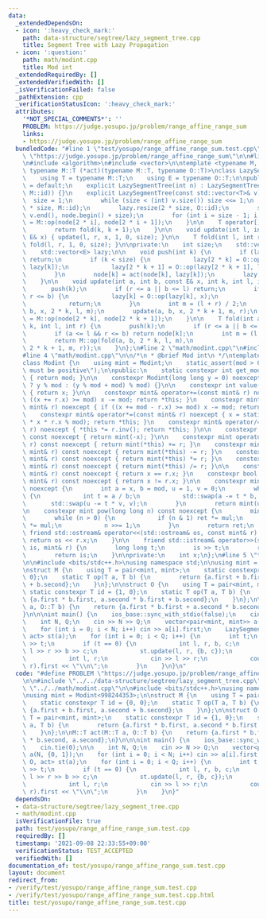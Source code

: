 ```yaml
---
data:
  _extendedDependsOn:
  - icon: ':heavy_check_mark:'
    path: data-structure/segtree/lazy_segment_tree.cpp
    title: Segment Tree with Lazy Propagation
  - icon: ':question:'
    path: math/modint.cpp
    title: Mod int
  _extendedRequiredBy: []
  _extendedVerifiedWith: []
  _isVerificationFailed: false
  _pathExtension: cpp
  _verificationStatusIcon: ':heavy_check_mark:'
  attributes:
    '*NOT_SPECIAL_COMMENTS*': ''
    PROBLEM: https://judge.yosupo.jp/problem/range_affine_range_sum
    links:
    - https://judge.yosupo.jp/problem/range_affine_range_sum
  bundledCode: "#line 1 \"test/yosupo/range_affine_range_sum.test.cpp\"\n#define PROBLEM\
    \ \"https://judge.yosupo.jp/problem/range_affine_range_sum\"\n\n#line 2 \"data-structure/segtree/lazy_segment_tree.cpp\"\
    \n#include <algorithm>\n#include <vector>\n\ntemplate <typename M, typename O,\
    \ typename M::T (*act)(typename M::T, typename O::T)>\nclass LazySegmentTree {\n\
    \    using T = typename M::T;\n    using E = typename O::T;\n\npublic:\n    LazySegmentTree()\
    \ = default;\n    explicit LazySegmentTree(int n) : LazySegmentTree(std::vector<T>(n,\
    \ M::id)) {}\n    explicit LazySegmentTree(const std::vector<T>& v) {\n      \
    \  size = 1;\n        while (size < (int) v.size()) size <<= 1;\n        node.resize(2\
    \ * size, M::id);\n        lazy.resize(2 * size, O::id);\n        std::copy(v.begin(),\
    \ v.end(), node.begin() + size);\n        for (int i = size - 1; i > 0; --i) node[i]\
    \ = M::op(node[2 * i], node[2 * i + 1]);\n    }\n\n    T operator[](int k) {\n\
    \        return fold(k, k + 1);\n    }\n\n    void update(int l, int r, const\
    \ E& x) { update(l, r, x, 1, 0, size); }\n\n    T fold(int l, int r) { return\
    \ fold(l, r, 1, 0, size); }\n\nprivate:\n    int size;\n    std::vector<T> node;\n\
    \    std::vector<E> lazy;\n\n    void push(int k) {\n        if (lazy[k] == O::id)\
    \ return;\n        if (k < size) {\n            lazy[2 * k] = O::op(lazy[2 * k],\
    \ lazy[k]);\n            lazy[2 * k + 1] = O::op(lazy[2 * k + 1], lazy[k]);\n\
    \        }\n        node[k] = act(node[k], lazy[k]);\n        lazy[k] = O::id;\n\
    \    }\n\n    void update(int a, int b, const E& x, int k, int l, int r) {\n \
    \       push(k);\n        if (r <= a || b <= l) return;\n        if (a <= l &&\
    \ r <= b) {\n            lazy[k] = O::op(lazy[k], x);\n            push(k);\n\
    \            return;\n        }\n        int m = (l + r) / 2;\n        update(a,\
    \ b, x, 2 * k, l, m);\n        update(a, b, x, 2 * k + 1, m, r);\n        node[k]\
    \ = M::op(node[2 * k], node[2 * k + 1]);\n    }\n\n    T fold(int a, int b, int\
    \ k, int l, int r) {\n        push(k);\n        if (r <= a || b <= l) return M::id;\n\
    \        if (a <= l && r <= b) return node[k];\n        int m = (l + r) / 2;\n\
    \        return M::op(fold(a, b, 2 * k, l, m),\n                     fold(a, b,\
    \ 2 * k + 1, m, r));\n    }\n};\n#line 2 \"math/modint.cpp\"\n#include <iostream>\n\
    #line 4 \"math/modint.cpp\"\n\n/*\n * @brief Mod int\n */\ntemplate <int mod>\n\
    class Modint {\n    using mint = Modint;\n    static_assert(mod > 0, \"Modulus\
    \ must be positive\");\n\npublic:\n    static constexpr int get_mod() noexcept\
    \ { return mod; }\n\n    constexpr Modint(long long y = 0) noexcept : x(y >= 0\
    \ ? y % mod : (y % mod + mod) % mod) {}\n\n    constexpr int value() const noexcept\
    \ { return x; }\n\n    constexpr mint& operator+=(const mint& r) noexcept { if\
    \ ((x += r.x) >= mod) x -= mod; return *this; }\n    constexpr mint& operator-=(const\
    \ mint& r) noexcept { if ((x += mod - r.x) >= mod) x -= mod; return *this; }\n\
    \    constexpr mint& operator*=(const mint& r) noexcept { x = static_cast<int>(1LL\
    \ * x * r.x % mod); return *this; }\n    constexpr mint& operator/=(const mint&\
    \ r) noexcept { *this *= r.inv(); return *this; }\n\n    constexpr mint operator-()\
    \ const noexcept { return mint(-x); }\n\n    constexpr mint operator+(const mint&\
    \ r) const noexcept { return mint(*this) += r; }\n    constexpr mint operator-(const\
    \ mint& r) const noexcept { return mint(*this) -= r; }\n    constexpr mint operator*(const\
    \ mint& r) const noexcept { return mint(*this) *= r; }\n    constexpr mint operator/(const\
    \ mint& r) const noexcept { return mint(*this) /= r; }\n\n    constexpr bool operator==(const\
    \ mint& r) const noexcept { return x == r.x; }\n    constexpr bool operator!=(const\
    \ mint& r) const noexcept { return x != r.x; }\n\n    constexpr mint inv() const\
    \ noexcept {\n        int a = x, b = mod, u = 1, v = 0;\n        while (b > 0)\
    \ {\n            int t = a / b;\n            std::swap(a -= t * b, b);\n     \
    \       std::swap(u -= t * v, v);\n        }\n        return mint(u);\n    }\n\
    \n    constexpr mint pow(long long n) const noexcept {\n        mint ret(1), mul(x);\n\
    \        while (n > 0) {\n            if (n & 1) ret *= mul;\n            mul\
    \ *= mul;\n            n >>= 1;\n        }\n        return ret;\n    }\n\n   \
    \ friend std::ostream& operator<<(std::ostream& os, const mint& r) {\n       \
    \ return os << r.x;\n    }\n\n    friend std::istream& operator>>(std::istream&\
    \ is, mint& r) {\n        long long t;\n        is >> t;\n        r = mint(t);\n\
    \        return is;\n    }\n\nprivate:\n    int x;\n};\n#line 5 \"test/yosupo/range_affine_range_sum.test.cpp\"\
    \n\n#include <bits/stdc++.h>\nusing namespace std;\n\nusing mint = Modint<998244353>;\n\
    \nstruct M {\n    using T = pair<mint, mint>;\n    static constexpr T id = {0,\
    \ 0};\n    static T op(T a, T b) {\n        return {a.first + b.first, a.second\
    \ + b.second};\n    }\n};\n\nstruct O {\n    using T = pair<mint, mint>;\n   \
    \ static constexpr T id = {1, 0};\n    static T op(T a, T b) {\n        return\
    \ {a.first * b.first, a.second * b.first + b.second};\n    }\n};\n\nM::T act(M::T\
    \ a, O::T b) {\n    return {a.first * b.first + a.second * b.second, a.second};\n\
    }\n\n\nint main() {\n    ios_base::sync_with_stdio(false);\n    cin.tie(0);\n\n\
    \    int N, Q;\n    cin >> N >> Q;\n    vector<pair<mint, mint>> a(N, {0, 1});\n\
    \    for (int i = 0; i < N; i++) cin >> a[i].first;\n    LazySegmentTree<M, O,\
    \ act> st(a);\n    for (int i = 0; i < Q; i++) {\n        int t;\n        cin\
    \ >> t;\n        if (t == 0) {\n            int l, r, b, c;\n            cin >>\
    \ l >> r >> b >> c;\n            st.update(l, r, {b, c});\n        } else {\n\
    \            int l, r;\n            cin >> l >> r;\n            cout << st.fold(l,\
    \ r).first << \"\\n\";\n        }\n    }\n}\n"
  code: "#define PROBLEM \"https://judge.yosupo.jp/problem/range_affine_range_sum\"\
    \n\n#include \"../../data-structure/segtree/lazy_segment_tree.cpp\"\n#include\
    \ \"../../math/modint.cpp\"\n\n#include <bits/stdc++.h>\nusing namespace std;\n\
    \nusing mint = Modint<998244353>;\n\nstruct M {\n    using T = pair<mint, mint>;\n\
    \    static constexpr T id = {0, 0};\n    static T op(T a, T b) {\n        return\
    \ {a.first + b.first, a.second + b.second};\n    }\n};\n\nstruct O {\n    using\
    \ T = pair<mint, mint>;\n    static constexpr T id = {1, 0};\n    static T op(T\
    \ a, T b) {\n        return {a.first * b.first, a.second * b.first + b.second};\n\
    \    }\n};\n\nM::T act(M::T a, O::T b) {\n    return {a.first * b.first + a.second\
    \ * b.second, a.second};\n}\n\n\nint main() {\n    ios_base::sync_with_stdio(false);\n\
    \    cin.tie(0);\n\n    int N, Q;\n    cin >> N >> Q;\n    vector<pair<mint, mint>>\
    \ a(N, {0, 1});\n    for (int i = 0; i < N; i++) cin >> a[i].first;\n    LazySegmentTree<M,\
    \ O, act> st(a);\n    for (int i = 0; i < Q; i++) {\n        int t;\n        cin\
    \ >> t;\n        if (t == 0) {\n            int l, r, b, c;\n            cin >>\
    \ l >> r >> b >> c;\n            st.update(l, r, {b, c});\n        } else {\n\
    \            int l, r;\n            cin >> l >> r;\n            cout << st.fold(l,\
    \ r).first << \"\\n\";\n        }\n    }\n}"
  dependsOn:
  - data-structure/segtree/lazy_segment_tree.cpp
  - math/modint.cpp
  isVerificationFile: true
  path: test/yosupo/range_affine_range_sum.test.cpp
  requiredBy: []
  timestamp: '2021-09-08 22:33:55+09:00'
  verificationStatus: TEST_ACCEPTED
  verifiedWith: []
documentation_of: test/yosupo/range_affine_range_sum.test.cpp
layout: document
redirect_from:
- /verify/test/yosupo/range_affine_range_sum.test.cpp
- /verify/test/yosupo/range_affine_range_sum.test.cpp.html
title: test/yosupo/range_affine_range_sum.test.cpp
---
```

